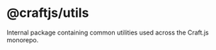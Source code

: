 
# @craftjs/utils

Internal package containing common utilities used across the Craft.js monorepo. 


